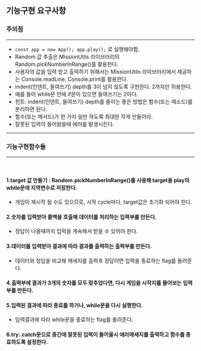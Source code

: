 ## 기능구현 요구사항

### 주의점
<hr/>

* ```const app = new App(); app.play();``` 로 실행해야함. 
* Random 값 추출은 MissionUtils 라이브러리의 Random.pickNumberInRange()를 활용한다.<br/>
* 사용자의 값을 입력 받고 출력하기 위해서는 MissionUtils 라이브러리에서 제공하는 Console.readLine, Console.print를 활용한다.<br/>
* indent(인덴트, 들여쓰기) depth를 3이 넘지 않도록 구현한다. 2까지만 허용한다.
* 예를 들어 while문 안에 if문이 있으면 들여쓰기는 2이다.
* 힌트: indent(인덴트, 들여쓰기) depth를 줄이는 좋은 방법은 함수(또는 메소드)를 분리하면 된다.
* 함수(또는 메서드)가 한 가지 일만 하도록 최대한 작게 만들어라.
* 잘못된 입력이 들어왔을때 에러를 발생시킨다.


<hr/>

### 기능구현함수들
<hr/>
<br/>

#### 1.target 값 만들기 : Random.pickNumberInRange()를 사용해 target을 play의 while문에 지역변수로 저장한다.<br/>
* 게임이 재시작 될 수도 있으므로, 시작 cycle마다, target값은 초기화 되어야 한다.
#### 2.숫자를 입력받아 콜백을 호출해 데이터를 처리하는 입력부를 만든다. <br/>
* 정답이 나올때까지 입력을 계속해서 받을 수 있어야 한다.
#### 3.데이터를 입력받아 결과에 따라 결과를 출력하는 출력부를 만든다.<br/>
* 데이터와 정답을 비교해 메세지를 출력후 정답이면 입력을 종료하는 flag를 돌려준다.
#### 4.출력부에 결과가 3개의 숫자를 모두 맞추었다면, 다시 게임을 시작지를 물어보는 입력부를 만든다.<br/>
#### 5.입력된 결과에 따라 종료를 하거나, while문을 다시 실행한다. <br/>
* 입력결과에 따라 while문을 종료하는 flag를 돌려준다. 
#### 6.try..catch문으로 중간에 잘못된 입력이 들어올시 에러메세지를 출력하고 함수를 종료하도록 설정한다.<br/>

